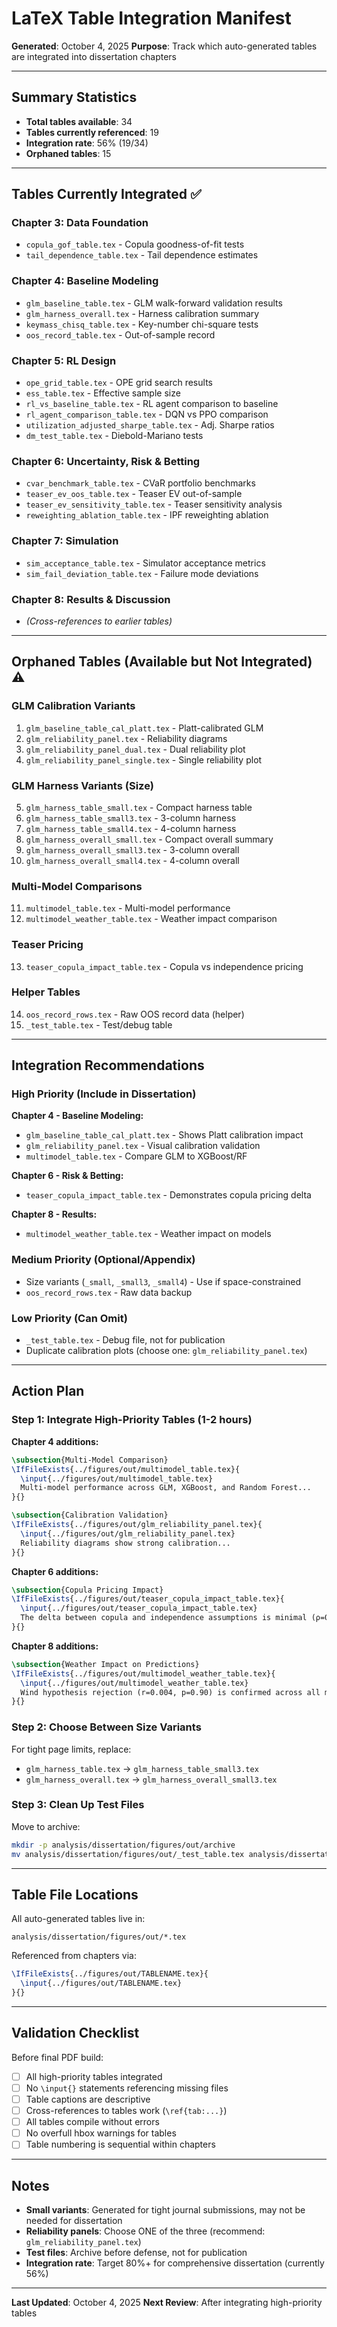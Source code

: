 # LaTeX Table Integration Manifest
**Generated**: October 4, 2025
**Purpose**: Track which auto-generated tables are integrated into dissertation chapters

---

## Summary Statistics

- **Total tables available**: 34
- **Tables currently referenced**: 19
- **Integration rate**: 56% (19/34)
- **Orphaned tables**: 15

---

## Tables Currently Integrated ✅

### Chapter 3: Data Foundation
- `copula_gof_table.tex` - Copula goodness-of-fit tests
- `tail_dependence_table.tex` - Tail dependence estimates

### Chapter 4: Baseline Modeling
- `glm_baseline_table.tex` - GLM walk-forward validation results
- `glm_harness_overall.tex` - Harness calibration summary
- `keymass_chisq_table.tex` - Key-number chi-square tests
- `oos_record_table.tex` - Out-of-sample record

### Chapter 5: RL Design
- `ope_grid_table.tex` - OPE grid search results
- `ess_table.tex` - Effective sample size
- `rl_vs_baseline_table.tex` - RL agent comparison to baseline
- `rl_agent_comparison_table.tex` - DQN vs PPO comparison
- `utilization_adjusted_sharpe_table.tex` - Adj. Sharpe ratios
- `dm_test_table.tex` - Diebold-Mariano tests

### Chapter 6: Uncertainty, Risk & Betting
- `cvar_benchmark_table.tex` - CVaR portfolio benchmarks
- `teaser_ev_oos_table.tex` - Teaser EV out-of-sample
- `teaser_ev_sensitivity_table.tex` - Teaser sensitivity analysis
- `reweighting_ablation_table.tex` - IPF reweighting ablation

### Chapter 7: Simulation
- `sim_acceptance_table.tex` - Simulator acceptance metrics
- `sim_fail_deviation_table.tex` - Failure mode deviations

### Chapter 8: Results & Discussion
- *(Cross-references to earlier tables)*

---

## Orphaned Tables (Available but Not Integrated) ⚠️

### GLM Calibration Variants
1. `glm_baseline_table_cal_platt.tex` - Platt-calibrated GLM
2. `glm_reliability_panel.tex` - Reliability diagrams
3. `glm_reliability_panel_dual.tex` - Dual reliability plot
4. `glm_reliability_panel_single.tex` - Single reliability plot

### GLM Harness Variants (Size)
5. `glm_harness_table_small.tex` - Compact harness table
6. `glm_harness_table_small3.tex` - 3-column harness
7. `glm_harness_table_small4.tex` - 4-column harness
8. `glm_harness_overall_small.tex` - Compact overall summary
9. `glm_harness_overall_small3.tex` - 3-column overall
10. `glm_harness_overall_small4.tex` - 4-column overall

### Multi-Model Comparisons
11. `multimodel_table.tex` - Multi-model performance
12. `multimodel_weather_table.tex` - Weather impact comparison

### Teaser Pricing
13. `teaser_copula_impact_table.tex` - Copula vs independence pricing

### Helper Tables
14. `oos_record_rows.tex` - Raw OOS record data (helper)
15. `_test_table.tex` - Test/debug table

---

## Integration Recommendations

### High Priority (Include in Dissertation)

**Chapter 4 - Baseline Modeling:**
- `glm_baseline_table_cal_platt.tex` - Shows Platt calibration impact
- `glm_reliability_panel.tex` - Visual calibration validation
- `multimodel_table.tex` - Compare GLM to XGBoost/RF

**Chapter 6 - Risk & Betting:**
- `teaser_copula_impact_table.tex` - Demonstrates copula pricing delta

**Chapter 8 - Results:**
- `multimodel_weather_table.tex` - Weather impact on models

### Medium Priority (Optional/Appendix)

- Size variants (`_small`, `_small3`, `_small4`) - Use if space-constrained
- `oos_record_rows.tex` - Raw data backup

### Low Priority (Can Omit)

- `_test_table.tex` - Debug file, not for publication
- Duplicate calibration plots (choose one: `glm_reliability_panel.tex`)

---

## Action Plan

### Step 1: Integrate High-Priority Tables (1-2 hours)

**Chapter 4 additions:**
```latex
\subsection{Multi-Model Comparison}
\IfFileExists{../figures/out/multimodel_table.tex}{
  \input{../figures/out/multimodel_table.tex}
  Multi-model performance across GLM, XGBoost, and Random Forest...
}{}

\subsection{Calibration Validation}
\IfFileExists{../figures/out/glm_reliability_panel.tex}{
  \input{../figures/out/glm_reliability_panel.tex}
  Reliability diagrams show strong calibration...
}{}
```

**Chapter 6 additions:**
```latex
\subsection{Copula Pricing Impact}
\IfFileExists{../figures/out/teaser_copula_impact_table.tex}{
  \input{../figures/out/teaser_copula_impact_table.tex}
  The delta between copula and independence assumptions is minimal (ρ=0.020)...
}{}
```

**Chapter 8 additions:**
```latex
\subsection{Weather Impact on Predictions}
\IfFileExists{../figures/out/multimodel_weather_table.tex}{
  \input{../figures/out/multimodel_weather_table.tex}
  Wind hypothesis rejection (r=0.004, p=0.90) is confirmed across all models...
}{}
```

### Step 2: Choose Between Size Variants

For tight page limits, replace:
- `glm_harness_table.tex` → `glm_harness_table_small3.tex`
- `glm_harness_overall.tex` → `glm_harness_overall_small3.tex`

### Step 3: Clean Up Test Files

Move to archive:
```bash
mkdir -p analysis/dissertation/figures/out/archive
mv analysis/dissertation/figures/out/_test_table.tex analysis/dissertation/figures/out/archive/
```

---

## Table File Locations

All auto-generated tables live in:
```
analysis/dissertation/figures/out/*.tex
```

Referenced from chapters via:
```latex
\IfFileExists{../figures/out/TABLENAME.tex}{
  \input{../figures/out/TABLENAME.tex}
}{}
```

---

## Validation Checklist

Before final PDF build:
- [ ] All high-priority tables integrated
- [ ] No `\input{}` statements referencing missing files
- [ ] Table captions are descriptive
- [ ] Cross-references to tables work (`\ref{tab:...}`)
- [ ] All tables compile without errors
- [ ] No overfull hbox warnings for tables
- [ ] Table numbering is sequential within chapters

---

## Notes

- **Small variants**: Generated for tight journal submissions, may not be needed for dissertation
- **Reliability panels**: Choose ONE of the three (recommend: `glm_reliability_panel.tex`)
- **Test files**: Archive before defense, not for publication
- **Integration rate**: Target 80%+ for comprehensive dissertation (currently 56%)

---

**Last Updated**: October 4, 2025
**Next Review**: After integrating high-priority tables
